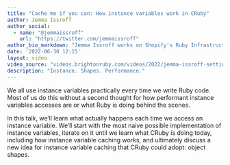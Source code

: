 ```yaml
---
title: "Cache me if you can: How instance variables work in CRuby"
author: Jemma Issroff
author_social:
  - name: "@jemmaissroff"
    url: "https://twitter.com/jemmaissroff"
author_bio_markdown: "Jemma Issroff works on Shopify's Ruby Infrastructure team. She is also a co-founder of WNB.rb, a women / non-binary Ruby community, a co-host on The Ruby on Rails Podcast, the author of both Ruby Weekly's Tip of the Week, and an ebook about Ruby garbage collection."
date: '2022-06-30 12:15'
layout: video
video_source: "videos.brightonruby.com/videos/2022/jemma-issroff-setting-and-getting-instance-variables.mp4"
description: "Instance. Shapes. Performance."
---
```


We all use instance variables practically every time we write Ruby code. Most of us do this without a second thought for how performant instance variables accesses are or what Ruby is doing behind the scenes.

In this talk, we’ll learn what actually happens each time we access an instance variable. We’ll start with the most naive possible implementation of instance variables, iterate on it until we learn what CRuby is doing today, including how instance variable caching works, and ultimately discuss a new idea for instance variable caching that CRuby could adopt: object shapes.